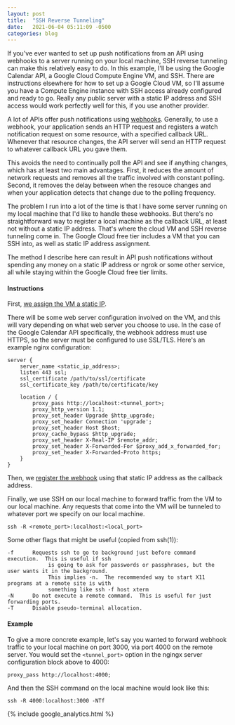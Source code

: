 ```yaml
---
layout: post
title:  "SSH Reverse Tunneling"
date:   2021-06-04 05:11:09 -0500
categories: blog
---
```

If you've ever wanted to set up push notifications from an API using webhooks to a server running on your local machine, SSH reverse tunneling can make this relatively easy to do. In this example, I'll be using the Google Calendar API, a Google Cloud Compute Engine VM, and SSH. There are instructions elsewhere for how to set up a Google Cloud VM, so I'll assume you have a Compute Engine instance with SSH access already configured and ready to go. Really any public server with a static IP address and SSH access would work perfectly well for this, if you use another provider.

A lot of APIs offer push notifications using [webhooks](https://en.wikipedia.org/wiki/Webhook). Generally, to use a webhook, your application sends an HTTP request and registers a watch notification request on some resource, with a specified callback URL. Whenever that resource changes, the API server will send an HTTP request to whatever callback URL you gave them. 

This avoids the need to continually poll the API and see if anything changes, which has at least two main advantages. First, it reduces the amount of network requests and removes all the traffic involved with constant polling. Second, it removes the delay between when the resouce changes and when your application detects that change due to the polling frequency.

The problem I run into a lot of the time is that I have some server running on my local machine that I'd like to handle these webhooks. But there's no straightforward way to register a local machine as the callback URL, at least not without a static IP address. That's where the cloud VM and SSH reverse tunneling come in. The Google Cloud free tier includes a VM that you can SSH into, as well as static IP address assignment. 

The method I describe here can result in API push notifications without spending any money on a static IP address or ngrok or some other service, all while staying within the Google Cloud free tier limits.

#### Instructions
First, [we assign the VM a static IP](https://cloud.google.com/compute/docs/ip-addresses/reserve-static-external-ip-address).

There will be some web server configuration involved on the VM, and this will vary depending on what web server you choose to use. In the case of the Google Calendar API specifically, the webhook address must use HTTPS, so the server must be configured to use SSL/TLS. Here's an example nginx configuration:
```
server {
    server_name <static_ip_address>;
    listen 443 ssl;
    ssl_certificate /path/to/ssl/certificate
    ssl_certificate_key /path/to/certificate/key

    location / {
        proxy_pass http://localhost:<tunnel_port>;
        proxy_http_version 1.1;
        proxy_set_header Upgrade $http_upgrade;
        proxy_set_header Connection 'upgrade';
        proxy_set_header Host $host;
        proxy_cache_bypass $http_upgrade;
        proxy_set_header X-Real-IP $remote_addr;
        proxy_set_header X-Forwarded-For $proxy_add_x_forwarded_for;
        proxy_set_header X-Forwarded-Proto https;
    }
}
```

Then, we [register the webhook](https://developers.google.com/calendar/v3/push#creating-notification-channels) using that static IP address as the callback address.

Finally, we use SSH on our local machine to forward traffic from the VM to our local machine. Any requests that come into the VM will be tunneled to whatever port we specify on our local machine.

`ssh -R <remote_port>:localhost:<local_port>`

Some other flags that might be useful (copied from ssh(1)):
```
-f      Requests ssh to go to background just before command execution.  This is useful if ssh
             is going to ask for passwords or passphrases, but the user wants it in the background.
             This implies -n.  The recommended way to start X11 programs at a remote site is with
             something like ssh -f host xterm
-N      Do not execute a remote command.  This is useful for just forwarding ports.
-T      Disable pseudo-terminal allocation.
```

#### Example
To give a more concrete example, let's say you wanted to forward webhook traffic to your local machine on port 3000, via port 4000 on the remote server. You would set the `<tunnel_port>` option in the ngingx server configuration block above to 4000:

```proxy_pass http://localhost:4000;```

And then the SSH command on the local machine would look like this:

```ssh -R 4000:localhost:3000 -NTf```

{% include google_analytics.html %}
